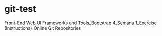 # git-test
Front-End Web UI Frameworks and Tools_Bootstrap 4_Semana 1_Exercise (Instructions)_Online Git Repositories
